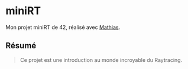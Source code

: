 # miniRT
Mon projet miniRT de 42, réalisé avec [Mathias](https://github.com/matubu).

## Résumé
> Ce projet est une introduction au monde incroyable du Raytracing.
